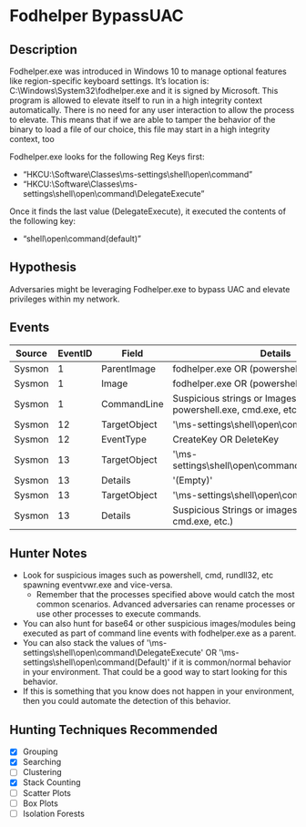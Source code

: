 # Fodhelper BypassUAC
## Description
Fodhelper.exe was introduced in Windows 10 to manage optional features like region-specific keyboard settings. It’s location is: C:\Windows\System32\fodhelper.exe and it is signed by Microsoft. This program is allowed to elevate itself to run in a high integrity context automatically. There is no need for any user interaction to allow the process to elevate. This means that if we are able to tamper the behavior of the binary to load a file of our choice, this file may start in a high integrity context, too

Fodhelper.exe looks for the following Reg Keys first:
* “HKCU:\Software\Classes\ms-settings\shell\open\command”
* “HKCU:\Software\Classes\ms-settings\shell\open\command\DelegateExecute” 

Once it finds the last value (DelegateExecute), it executed the contents of the following key:
* “shell\open\command\(default)” 

## Hypothesis
Adversaries might be leveraging Fodhelper.exe to bypass UAC and elevate privileges within my network.

## Events

| Source | EventID | Field | Details | Reference | 
|--------|---------|-------|--------|-----------| 
| Sysmon | 1 | ParentImage | fodhelper.exe OR (powershell.exe OR cmd.exe) | [Winscripting](https://winscripting.blog/2017/05/12/first-entry-welcome-and-uac-bypass/) |
| Sysmon | 1 | Image | fodhelper.exe OR (powershell.exe OR cmd.exe) | [Winscripting](https://winscripting.blog/2017/05/12/first-entry-welcome-and-uac-bypass/) |
| Sysmon | 1 | CommandLine | Suspicious strings or Images(\<base64\>, powershell.exe, cmd.exe, etc.) | [Winscripting](https://winscripting.blog/2017/05/12/first-entry-welcome-and-uac-bypass/) |
| Sysmon | 12 | TargetObject | '\ms-settings\shell\open\command' | [Winscripting](https://winscripting.blog/2017/05/12/first-entry-welcome-and-uac-bypass/) |
| Sysmon | 12 | EventType | CreateKey OR DeleteKey | [Winscripting](https://winscripting.blog/2017/05/12/first-entry-welcome-and-uac-bypass/) |
| Sysmon | 13 | TargetObject | '\ms-settings\shell\open\command\DelegateExecute' |[Winscripting](https://winscripting.blog/2017/05/12/first-entry-welcome-and-uac-bypass/) |
| Sysmon | 13 | Details | '(Empty)' |[Winscripting](https://winscripting.blog/2017/05/12/first-entry-welcome-and-uac-bypass/) |
| Sysmon | 13 | TargetObject | '\ms-settings\shell\open\command\(Default)' |[Winscripting](https://winscripting.blog/2017/05/12/first-entry-welcome-and-uac-bypass/) |
| Sysmon | 13 | Details | Suspicious Strings or images (<base64>, powershell.exe, cmd.exe, etc.) |[Winscripting](https://winscripting.blog/2017/05/12/first-entry-welcome-and-uac-bypass/) |


## Hunter Notes
* Look for suspicious images such as powershell, cmd, rundll32, etc spawning eventvwr.exe and vice-versa.
  * Remember that the processes specified above would catch the most common scenarios. Advanced adversaries can rename processes or use other processes to execute commands.
* You can also hunt for base64 or other suspicious images/modules being executed as part of command line events with fodhelper.exe as a parent.
* You can also stack the values of '\ms-settings\shell\open\command\DelegateExecute' OR '\ms-settings\shell\open\command\(Default)' if it is common/normal behavior in your environment. That could be a good way to start looking for this behavior.
* If this is something that you know does not happen in your environment, then you could automate the detection of this behavior.


## Hunting Techniques Recommended

- [x] Grouping
- [x] Searching
- [ ] Clustering
- [x] Stack Counting
- [ ] Scatter Plots
- [ ] Box Plots
- [ ] Isolation Forests
